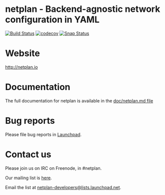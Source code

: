# netplan - Backend-agnostic network configuration in YAML

[![Build Status](https://semaphoreci.com/api/v1/cyphermox/netplan/branches/master/badge.svg)](https://semaphoreci.com/cyphermox/netplan)
[![codecov](https://codecov.io/gh/CanonicalLtd/netplan/branch/master/graph/badge.svg)](https://codecov.io/gh/CanonicalLtd/netplan)
[![Snap Status](https://build.snapcraft.io/badge/CanonicalLtd/netplan.svg)](https://build.snapcraft.io/user/CanonicalLtd/netplan)


# Website

http://netplan.io

# Documentation

The full documentation for netplan is available in the [doc/netplan.md file](../master/doc/netplan.md)

# Bug reports

Please file bug reports in [Launchpad](https://bugs.launchpad.net/netplan/+filebug).

# Contact us

Please join us on IRC on Freenode, in #netplan.

Our mailing list is [here](https://lists.launchpad.net/netplan-developers/).

Email the list at [netplan-developers@lists.launchpad.net](mailto:netplan-developers@lists.launchpad.net).

